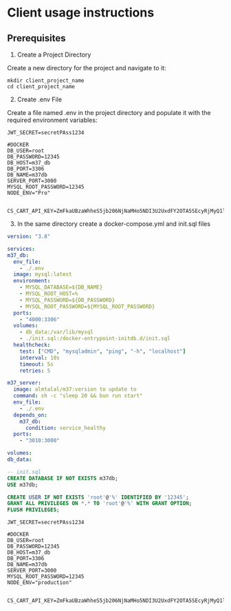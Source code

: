 # Client usage instructions

## Prerequisites
1. Create a Project Directory

  Create a new directory for the project and navigate to it:
  
  ```ssh
  mkdir client_project_name
  cd client_project_name 
  ```

2. Create .env File

  Create a file named .env in the project directory and populate it with the required environment variables:

  ```plaintext
  JWT_SECRET=secretPAss1234

#DOCKER
DB_USER=root
DB_PASSWORD=12345
DB_HOST=m37_db
DB_PORT=3306
DB_NAME=m37db
SERVER_PORT=3000
MYSQL_ROOT_PASSWORD=12345
NODE_ENV="Pro"


CS_CART_API_KEY=ZmFkaUBzaWhheS5jb206NjNaMHo5NDI3U2UxdFY2OTA5SEcyRjMyQ1lTTk1EODg=

  ```
3. In the same directory create a docker-compose.yml and init.sql files

  ```yml
 version: "3.8"

services:
  m37_db:
    env_file:
      - ./.env
    image: mysql:latest
    environment:
      - MYSQL_DATABASE=${DB_NAME}
      - MYSQL_ROOT_HOST=%
      - MYSQL_PASSWORD=${DB_PASSWORD}
      - MYSQL_ROOT_PASSWORD=${MYSQL_ROOT_PASSWORD}
    ports:
      - "4000:3306"
    volumes:
      - db_data:/var/lib/mysql
      - ./init.sql:/docker-entrypoint-initdb.d/init.sql
    healthcheck:
      test: ["CMD", "mysqladmin", "ping", "-h", "localhost"]
      interval: 10s
      timeout: 5s
      retries: 5

  m37_server:
    image: almtalal/m37:version to update to
    command: sh -c "sleep 20 && bun run start"
    env_file:
      - ./.env
    depends_on:
      m37_db:
        condition: service_healthy
    ports:
      - "3010:3000"

volumes:
  db_data:


  ```

   ```sql
-- init.sql
CREATE DATABASE IF NOT EXISTS m37db;
USE m37db;

CREATE USER IF NOT EXISTS 'root'@'%' IDENTIFIED BY '12345';
GRANT ALL PRIVILEGES ON *.* TO 'root'@'%' WITH GRANT OPTION;
FLUSH PRIVILEGES;
```

   ```.env
  JWT_SECRET=secretPAss1234

#DOCKER
DB_USER=root
DB_PASSWORD=12345
DB_HOST=m37_db
DB_PORT=3306
DB_NAME=m37db
SERVER_PORT=3000
MYSQL_ROOT_PASSWORD=12345
NODE_ENV="production"


CS_CART_API_KEY=ZmFkaUBzaWhheS5jb206NjNaMHo5NDI3U2UxdFY2OTA5SEcyRjMyQ1lTTk1EODg=

   ```
